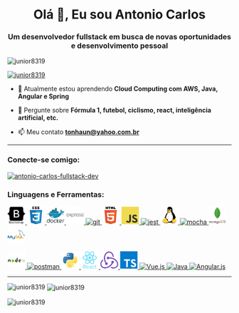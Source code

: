 <h1 align="center">Olá 👋, Eu sou Antonio Carlos</h1>
<h3 align="center">Um desenvolvedor fullstack em busca de novas oportunidades e desenvolvimento pessoal</h3>

<p align="left"> <img src="https://komarev.com/ghpvc/?username=junior8319&label=Profile%20views&color=0e75b6&style=flat" alt="junior8319" /> </p>

<p align="left"> <a href="https://github.com/ryo-ma/github-profile-trophy"><img src="https://github-profile-trophy.vercel.app/?username=junior8319" alt="junior8319" /></a> </p>

- 🌱 Atualmente estou aprendendo **Cloud Computing com AWS, Java, Angular e Spring**

- 💬 Pergunte sobre **Fórmula 1, futebol, ciclismo, react, inteligência artificial, etc.**

- 📫 Meu contato **tonhaun@yahoo.com.br**

-----

<h3 align="left">Conecte-se comigo:</h3>
<p align="left">
<a href="https://linkedin.com/in/antonio-carlos-fullstack-dev" target="blank"><img align="center" src="https://raw.githubusercontent.com/rahuldkjain/github-profile-readme-generator/master/src/images/icons/Social/linked-in-alt.svg" alt="antonio-carlos-fullstack-dev" height="30" width="40" /></a>
</p>

<h3 align="left">Linguagens e Ferramentas:</h3>
<p align="left"> <a href="https://getbootstrap.com" target="_blank" rel="noreferrer"> <img src="https://raw.githubusercontent.com/devicons/devicon/master/icons/bootstrap/bootstrap-plain-wordmark.svg" alt="bootstrap" width="40" height="40"/> </a> <a href="https://www.w3schools.com/css/" target="_blank" rel="noreferrer"> <img src="https://raw.githubusercontent.com/devicons/devicon/master/icons/css3/css3-original-wordmark.svg" alt="css3" width="40" height="40"/> </a> <a href="https://www.docker.com/" target="_blank" rel="noreferrer"> <img src="https://raw.githubusercontent.com/devicons/devicon/master/icons/docker/docker-original-wordmark.svg" alt="docker" width="40" height="40"/> </a> <a href="https://expressjs.com" target="_blank" rel="noreferrer"> <img src="https://raw.githubusercontent.com/devicons/devicon/master/icons/express/express-original-wordmark.svg" alt="express" width="40" height="40"/> </a> <a href="https://git-scm.com/" target="_blank" rel="noreferrer"> <img src="https://www.vectorlogo.zone/logos/git-scm/git-scm-icon.svg" alt="git" width="40" height="40"/> </a> <a href="https://www.w3.org/html/" target="_blank" rel="noreferrer"> <img src="https://raw.githubusercontent.com/devicons/devicon/master/icons/html5/html5-original-wordmark.svg" alt="html5" width="40" height="40"/> </a> <a href="https://developer.mozilla.org/en-US/docs/Web/JavaScript" target="_blank" rel="noreferrer"> <img src="https://raw.githubusercontent.com/devicons/devicon/master/icons/javascript/javascript-original.svg" alt="javascript" width="40" height="40"/> </a> <a href="https://jestjs.io" target="_blank" rel="noreferrer"> <img src="https://www.vectorlogo.zone/logos/jestjsio/jestjsio-icon.svg" alt="jest" width="40" height="40"/> </a> <a href="https://www.linux.org/" target="_blank" rel="noreferrer"> <img src="https://raw.githubusercontent.com/devicons/devicon/master/icons/linux/linux-original.svg" alt="linux" width="40" height="40"/> </a>
<a href="https://mochajs.org" target="_blank" rel="noreferrer"> <img src="https://www.vectorlogo.zone/logos/mochajs/mochajs-icon.svg" alt="mocha" width="40" height="40"/> </a>
<a href="https://www.mongodb.com/" target="_blank" rel="noreferrer"> <img src="https://raw.githubusercontent.com/devicons/devicon/master/icons/mongodb/mongodb-original-wordmark.svg" alt="mongodb" width="40" height="40"/> </a>
<a href="https://www.mysql.com/" target="_blank" rel="noreferrer"> <img src="https://raw.githubusercontent.com/devicons/devicon/master/icons/mysql/mysql-original-wordmark.svg" alt="mysql" width="40" height="40"/> </a> 
</p>
<p>
<a href="https://nodejs.org" target="_blank" rel="noreferrer"> <img src="https://raw.githubusercontent.com/devicons/devicon/master/icons/nodejs/nodejs-original-wordmark.svg" alt="nodejs" width="40" height="40"/> </a> <a href="https://postman.com" target="_blank" rel="noreferrer"> <img src="https://www.vectorlogo.zone/logos/getpostman/getpostman-icon.svg" alt="postman" width="40" height="40"/> </a> <a href="https://www.python.org" target="_blank" rel="noreferrer"> <img src="https://raw.githubusercontent.com/devicons/devicon/master/icons/python/python-original.svg" alt="python" width="40" height="40"/> </a> <a href="https://reactjs.org/" target="_blank" rel="noreferrer"> <img src="https://raw.githubusercontent.com/devicons/devicon/master/icons/react/react-original-wordmark.svg" alt="react" width="40" height="40"/> </a> <a href="https://redux.js.org" target="_blank" rel="noreferrer"> <img src="https://raw.githubusercontent.com/devicons/devicon/master/icons/redux/redux-original.svg" alt="redux" width="40" height="40"/> </a> <a href="https://www.typescriptlang.org/" target="_blank" rel="noreferrer"> <img src="https://raw.githubusercontent.com/devicons/devicon/master/icons/typescript/typescript-original.svg" alt="typescript" width="40" height="40"/> </a>
<a href="https://vuejs.org/" target="_blank" rel="noreferrer"> <img src="https://vuejs.org/images/logo.png" alt="Vue.js" width="40" height="40"/> </a>
<a href="https://dev.java/learn/getting-started/" target="_blank" rel="noreferrer"> <img src="https://encrypted-tbn0.gstatic.com/images?q=tbn:ANd9GcRsthNyW53XERAjif9rM0rAKjO46LGnogEQLQ&usqp=CAU" alt="Java" width="40" height="40"/> </a>
<a href="https://angular.io/start" target="_blank" rel="noreferrer"><img src="https://user-images.githubusercontent.com/27576399/232158378-9fadb6b4-fb2c-40aa-bc77-fe35e4030173.png" alt="Angular.js" width="40" height="40"/></a>
</p>

-----

<p><img align="left" src="https://github-readme-stats-sigma-five.vercel.app/api/top-langs?username=junior8319&show_icons=true&locale=pt-br" alt="junior8319" /></p>

<p>&nbsp;<img align="center" src="https://github-readme-stats-sigma-five.vercel.app/api?username=junior8319&show_icons=true&locale=pt-br" alt="junior8319" /></p>

<p><img align="center" src="https://github-readme-streak-stats.herokuapp.com/?user=junior8319&locale=pt-br" alt="junior8319" /></p>
